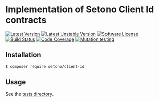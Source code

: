 # Implementation of Setono Client Id contracts

[![Latest Version][ico-version]][link-packagist]
[![Latest Unstable Version][ico-unstable-version]][link-packagist]
[![Software License][ico-license]](LICENSE)
[![Build Status][ico-github-actions]][link-github-actions]
[![Code Coverage][ico-code-coverage]][link-code-coverage]
[![Mutation testing][ico-infection]][link-infection]

## Installation

```bash
$ composer require setono/client-id
```

## Usage

See the [tests directory](tests).

[ico-version]: https://poser.pugx.org/setono/client-id/v/stable
[ico-unstable-version]: https://poser.pugx.org/setono/client-id/v/unstable
[ico-license]: https://poser.pugx.org/setono/client-id/license
[ico-github-actions]: https://github.com/Setono/client-id/workflows/build/badge.svg
[ico-code-coverage]: https://codecov.io/gh/Setono/client-id/branch/master/graph/badge.svg
[ico-infection]: https://img.shields.io/endpoint?style=flat&url=https%3A%2F%2Fbadge-api.stryker-mutator.io%2Fgithub.com%2FSetono%2Fclient-id%2Fmaster

[link-packagist]: https://packagist.org/packages/setono/client-id
[link-github-actions]: https://github.com/Setono/client-id/actions
[link-code-coverage]: https://codecov.io/gh/Setono/client-id
[link-infection]: https://dashboard.stryker-mutator.io/reports/github.com/Setono/client-id/master
